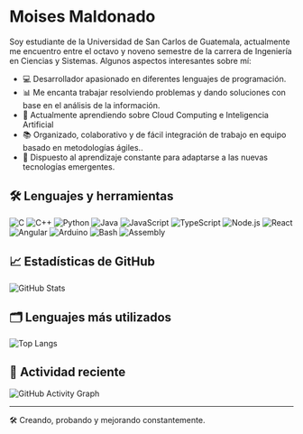 # Moises Maldonado
Soy estudiante de la Universidad de San Carlos de Guatemala, actualmente me encuentro entre el octavo y noveno semestre de la carrera de Ingeniería en Ciencias y Sistemas.
Algunos aspectos interesantes sobre mí:

- 💻 Desarrollador apasionado en diferentes lenguajes de programación.  
- 📊 Me encanta trabajar resolviendo problemas y dando soluciones con base en el análisis de la información. 
- 🚀 Actualmente aprendiendo sobre Cloud Computing e Inteligencia Artificial
- 📚 Organizado, colaborativo y de fácil integración de trabajo en equipo basado en metodologías ágiles..
- 🧠 Dispuesto al aprendizaje constante para adaptarse a las nuevas tecnologías emergentes.

## 🛠️ Lenguajes y herramientas
![C](https://img.shields.io/badge/-C-00599C?style=flat&logo=c)
![C++](https://img.shields.io/badge/-C++-00599C?style=flat&logo=c%2b%2b)
![Python](https://img.shields.io/badge/-Python-3776AB?style=flat&logo=python)
![Java](https://img.shields.io/badge/-Java-007396?style=flat&logo=java)
![JavaScript](https://img.shields.io/badge/-JavaScript-F7DF1E?style=flat&logo=javascript&logoColor=black)
![TypeScript](https://img.shields.io/badge/-TypeScript-3178C6?style=flat&logo=typescript)
![Node.js](https://img.shields.io/badge/-Node.js-339933?style=flat&logo=node.js)
![React](https://img.shields.io/badge/-React-61DAFB?style=flat&logo=react&logoColor=black)
![Angular](https://img.shields.io/badge/-Angular-DD0031?style=flat&logo=angular&logoColor=white)
![Arduino](https://img.shields.io/badge/-Arduino-00979D?style=flat&logo=arduino)
![Bash](https://img.shields.io/badge/-Bash-4EAA25?style=flat&logo=gnubash&logoColor=white)
![Assembly](https://img.shields.io/badge/-Assembly-6E4C13)


## 📈 Estadísticas de GitHub
![GitHub Stats](https://github-readme-stats.vercel.app/api?username=hrafnyr&show_icons=true&theme=radical)

## 🗂️ Lenguajes más utilizados
![Top Langs](https://github-readme-stats.vercel.app/api/top-langs/?username=hrafnyr&layout=compact&theme=radical)

## 📅 Actividad reciente
![GitHub Activity Graph](https://github-readme-activity-graph.vercel.app/graph?username=hrafnyr&theme=radical)

---
🛠️ Creando, probando y mejorando constantemente.

